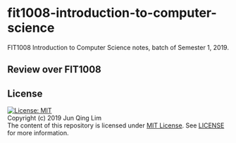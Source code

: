 # fit1008-introduction-to-computer-science
FIT1008 Introduction to Computer Science notes, batch of Semester 1, 2019.

## Review over FIT1008

## License
[![License: MIT](https://img.shields.io/badge/License-MIT-yellow.svg)](https://opensource.org/licenses/MIT)
<br>Copyright (c) 2019 Jun Qing Lim<br>The content of this repository is licensed under [MIT License](https://opensource.org/licenses/MIT). See [LICENSE](LICENSE) for more information.
